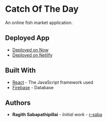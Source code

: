 # Catch Of The Day

An online fish market application.

## Deployed App
* [Deployed on Now](https://cotd.ragsab28.now.sh)
* [Deployed on Netlify](https://catch-day-ragith.netlify.com/)

## Built With

* [React](https://reactjs.org/) - The JavaScript framework used
* [Firebase](https://firebase.google.com/) - Database

## Authors

* **Ragith Sabapathipillai** - *Initial work* - [r-saba](https://github.com/r-saba)
